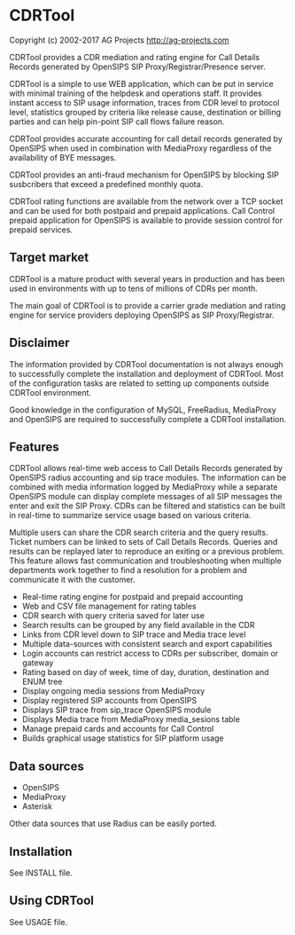 CDRTool
=======

Copyright (c) 2002-2017 AG Projects
http://ag-projects.com

CDRTool provides a CDR mediation and rating engine for Call Details Records
generated by OpenSIPS SIP Proxy/Registrar/Presence server.

CDRTool is a simple to use WEB application, which can be put in service with
minimal training of the helpdesk and operations staff. It provides instant
access to SIP usage information, traces from CDR level to protocol level,
statistics grouped by criteria like release cause, destination or billing
parties and can help pin-point SIP call flows failure reason.

CDRTool provides accurate accounting for call detail records generated by
OpenSIPS when used in combination with MediaProxy regardless of the
availability of BYE messages.

CDRTool provides an anti-fraud mechanism for OpenSIPS by blocking SIP
susbcribers that exceed a predefined monthly quota.

CDRTool rating functions are available from the network over a TCP socket
and can be used for both postpaid and prepaid applications. Call Control
prepaid application for OpenSIPS is available to provide session control for
prepaid services.


Target market
-------------

CDRTool is a mature product with several years in production and has been
used in environments with up to tens of millions of CDRs per month.

The main goal of CDRTool is to provide a carrier grade mediation and rating
engine for service providers deploying OpenSIPS as SIP Proxy/Registrar.


Disclaimer
----------

The information provided by CDRTool documentation is not always enough to
successfully complete the installation and deployment of CDRTool. Most of
the configuration tasks are related to setting up components outside CDRTool
environment. 

Good knowledge in the configuration of MySQL, FreeRadius, MediaProxy and
OpenSIPS are required to successfully complete a CDRTool installation.


Features
--------

CDRTool allows real-time web access to Call Details Records generated by
OpenSIPS radius accounting and sip trace modules. The information can be
combined with media information logged by MediaProxy while a separate
OpenSIPS module can display complete messages of all SIP messages the enter
and exit the SIP Proxy. CDRs can be filtered and statistics can be built in
real-time to summarize service usage based on various criteria.

Multiple users can share the CDR search criteria and the query results.
Ticket numbers can be linked to sets of Call Details Records. Queries and
results can be replayed later to reproduce an exiting or a previous problem.
This feature allows fast communication and troubleshooting when multiple
departments work together to find a resolution for a problem and communicate
it with the customer.

 * Real-time rating engine for postpaid and prepaid accounting
 * Web and CSV file management for rating tables
 * CDR search with query criteria saved for later use
 * Search results can be grouped by any field available in the CDR 
 * Links from CDR level down to SIP trace and Media trace level
 * Multiple data-sources with consistent search and export capabilities  
 * Login accounts can restrict access to CDRs per subscriber, domain or gateway
 * Rating based on day of week, time of day, duration, destination and ENUM tree
 * Display ongoing media sessions from MediaProxy
 * Display registered SIP accounts from OpenSIPS
 * Displays SIP trace from sip_trace OpenSIPS module
 * Displays Media trace from MediaProxy media_sesions table
 * Manage prepaid cards and accounts for Call Control
 * Builds graphical usage statistics for SIP platform usage


Data sources
------------

- OpenSIPS
- MediaProxy
- Asterisk

Other data sources that use Radius can be easily ported.


Installation
------------

See INSTALL file.


Using CDRTool
-------------

See USAGE file.


